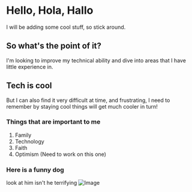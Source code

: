# Hello, Hola, Hallo

I will be adding some cool stuff, so stick around.

## So what's the point of it?

I'm looking to improve my technical ability and dive into areas that I have little experience in.

## Tech is cool

But I can also find it very difficult at time, and frustrating, I need to remember by staying cool things will get much cooler in turn!

### Things that are important to me
1. Family
2. Technology
3. Faith 
4. Optimism (Need to work on this one)

### Here is a funny dog
look at him isn't he terrifying
![Image](https://static.boredpanda.com/blog/wp-content/uploads/2020/01/5e25585b32090_f4k49p2onys31__700.jpg)
```
